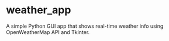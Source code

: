 # weather_app
A simple Python GUI app that shows real-time weather info using OpenWeatherMap API and Tkinter.

